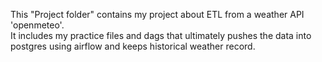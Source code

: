 This "Project folder" contains my project about ETL from a weather API 'openmeteo'.
<br>
It includes my practice files and dags that ultimately pushes the data into postgres using airflow and keeps historical weather record.
